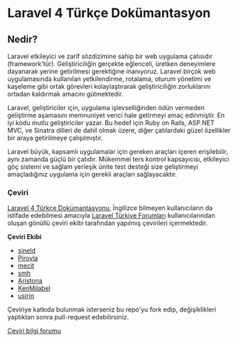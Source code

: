 # Laravel 4 Türkçe Dokümantasyon #

Nedir?
-------------

Laravel etkileyici ve zarif sözdizimine sahip bir web uygulama çatısıdır (framework'tür). Geliştiriciliğin gerçekte eğlenceli, üretken deneyimlere dayanarak yerine getirilmesi gerektiğine inanıyoruz. Laravel birçok web uygulamasında kullanılan yetkilendirme, rotalama, oturum yönetimi ve kaşeleme gibi ortak görevleri kolaylaştırarak geliştiriciliğin zorluklarını ortadan kaldırmak amacını gütmektedir.

Laravel, geliştiriciler için, uygulama işlevselliğinden ödün vermeden geliştirme aşamasını memnuniyet verici hale getirmeyi amaç edinmiştir. En iyi kodu mutlu geliştiriciler yazar. Bu hedef için Ruby on Rails, ASP.NET MVC, ve Sinatra dilleri de dahil olmak üzere, diğer çatılardaki güzel özellikler bir araya getirilmeye çalışılmıştır.

Laravel büyük, kapsamlı uygulamalar için gereken araçları içeren erişilebilir, aynı zamanda güçlü bir çatıdır. Mükemmel ters kontrol kapsayıcısı, etkileyici göç sistemi ve sağlam yerleşik ünite test desteği size geliştirmeyi amaçladığınız uygulama için gerekli araçları sağlayacaktır.

### Çeviri ###

[Laravel 4 Türkçe Dokümantasyonu](http://dokuman.laravel.gen.tr/docs), İngilizce bilmeyen kullanıcıların da istifade edebilmesi amacıyla [Laravel Türkiye Forumları](http://forum.laravel.gen.tr/) kullanıcılarından oluşan gönüllü çeviri ekibi tarafından yapılmış çevirileri içermektedir.

**Çeviri Ekibi**

* [sineld](https://github.com/sineld)
* [Pirovla](https://github.com/Pirovla)
* [mecit](https://github.com/mecit)
* [smh](https://github.com/smhayhan)
* [Aristona](https://github.com/Aristy)
* [KenMilabel](https://github.com/KenMilabel)
* [usirin](https://github.com/usirin)


Çeviriye katkıda bulunmak isterseniz bu repo'yu fork edip, değişiklikleri yaptıktan sonra pull-request edebilirsiniz.


[Çeviri bilgi forumu](http://forum.laravel.gen.tr/viewtopic.php?id=125)
